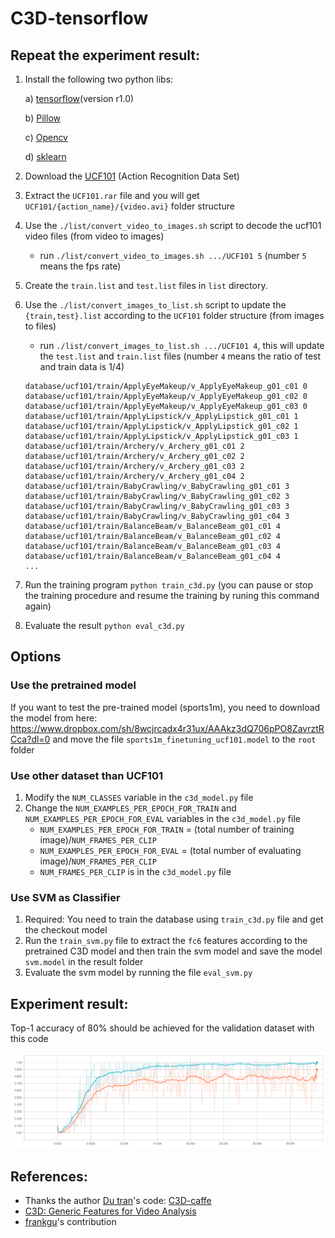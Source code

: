 # C3D-tensorflow

## Repeat the experiment result:

1. Install the following two python libs:

    a) [tensorflow][1](version r1.0)

    b) [Pillow][2]

    c) [Opencv][7]

    d) [sklearn][9]
2. Download the [UCF101][3] (Action Recognition Data Set)
3. Extract the `UCF101.rar` file and you will get `UCF101/{action_name}/{video.avi}` folder structure
4. Use the `./list/convert_video_to_images.sh` script to decode the ucf101 video files (from video to images)
    - run `./list/convert_video_to_images.sh .../UCF101 5` (number `5` means the fps rate)
5. Create the `train.list` and `test.list` files in `list` directory. 
6. Use the `./list/convert_images_to_list.sh` script to update the `{train,test}.list` according to the `UCF101` folder structure (from images to files)
    - run `./list/convert_images_to_list.sh .../UCF101 4`, this will update the `test.list` and `train.list` files (number `4` means the ratio of test and train data is 1/4)

    ```
    database/ucf101/train/ApplyEyeMakeup/v_ApplyEyeMakeup_g01_c01 0
    database/ucf101/train/ApplyEyeMakeup/v_ApplyEyeMakeup_g01_c02 0
    database/ucf101/train/ApplyEyeMakeup/v_ApplyEyeMakeup_g01_c03 0
    database/ucf101/train/ApplyLipstick/v_ApplyLipstick_g01_c01 1
    database/ucf101/train/ApplyLipstick/v_ApplyLipstick_g01_c02 1
    database/ucf101/train/ApplyLipstick/v_ApplyLipstick_g01_c03 1
    database/ucf101/train/Archery/v_Archery_g01_c01 2
    database/ucf101/train/Archery/v_Archery_g01_c02 2
    database/ucf101/train/Archery/v_Archery_g01_c03 2
    database/ucf101/train/Archery/v_Archery_g01_c04 2
    database/ucf101/train/BabyCrawling/v_BabyCrawling_g01_c01 3
    database/ucf101/train/BabyCrawling/v_BabyCrawling_g01_c02 3
    database/ucf101/train/BabyCrawling/v_BabyCrawling_g01_c03 3
    database/ucf101/train/BabyCrawling/v_BabyCrawling_g01_c04 3
    database/ucf101/train/BalanceBeam/v_BalanceBeam_g01_c01 4
    database/ucf101/train/BalanceBeam/v_BalanceBeam_g01_c02 4
    database/ucf101/train/BalanceBeam/v_BalanceBeam_g01_c03 4
    database/ucf101/train/BalanceBeam/v_BalanceBeam_g01_c04 4
    ...
    ```
7. Run the training program `python train_c3d.py` (you can pause or stop the training procedure and resume the training by runing this command again)

8. Evaluate the result `python eval_c3d.py`

## Options

### Use the pretrained model
If you want to test the pre-trained model (sports1m), you need to download the model from here: https://www.dropbox.com/sh/8wcjrcadx4r31ux/AAAkz3dQ706pPO8ZavrztRCca?dl=0 and move the file `sports1m_finetuning_ucf101.model` to the `root` folder

### Use other dataset than UCF101
1. Modify the `NUM_CLASSES` variable in the `c3d_model.py` file
2. Change the `NUM_EXAMPLES_PER_EPOCH_FOR_TRAIN` and `NUM_EXAMPLES_PER_EPOCH_FOR_EVAL` variables in the `c3d_model.py` file
    - `NUM_EXAMPLES_PER_EPOCH_FOR_TRAIN` = (total number of training image)/`NUM_FRAMES_PER_CLIP`
    - `NUM_EXAMPLES_PER_EPOCH_FOR_EVAL` = (total number of evaluating image)/`NUM_FRAMES_PER_CLIP`
    - `NUM_FRAMES_PER_CLIP` is in the `c3d_model.py` file

### Use SVM as Classifier
1. Required: You need to train the database using `train_c3d.py` file and get the checkout model
2. Run the `train_svm.py` file to extract the `fc6` features according to the pretrained C3D model and then train the svm model and save the model `svm.model` in the result folder
3. Evaluate the svm model by running the file `eval_svm.py`

## Experiment result:

Top-1 accuracy of 80% should be achieved for the validation dataset with this code

![image](/images/ucf101_result.png)

## References:

- Thanks the author [Du tran][4]'s code: [C3D-caffe][5]
- [C3D: Generic Features for Video Analysis][6]
- [frankgu][8]'s contribution

[1]: https://www.tensorflow.org/
[2]: http://pillow.readthedocs.io/en/3.1.x/reference/Image.html
[3]: http://crcv.ucf.edu/data/UCF101/UCF101.rar
[4]: https://github.com/dutran
[5]: https://github.com/facebook/C3D
[6]: http://vlg.cs.dartmouth.edu/c3d/
[7]: http://opencv.org/
[8]: https://github.com/frankgu
[9]: http://scikit-learn.org/stable/install.html